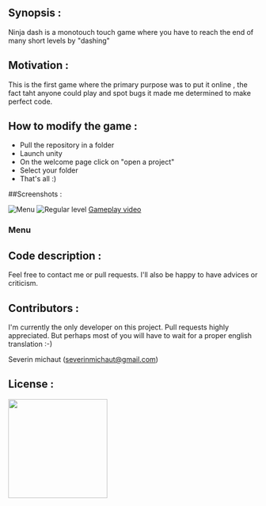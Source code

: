 ## Synopsis :

Ninja dash is a monotouch touch game where you have to reach the end of many short levels by "dashing"


## Motivation : 

This is the first game where the primary purpose was to put it online , the fact taht anyone could play and spot bugs it made me determined to make perfect code. 

## How to modify the game : 

* Pull the repository in a folder
* Launch unity
* On the welcome page click on "open a project"
* Select your folder
* That's all :)

##Screenshots :

![Menu](https://www.dropbox.com/s/u2jk2898val1jto/menu.png?dl=0&raw=true)
![Regular level](https://www.dropbox.com/s/j9tjmsbibwk4szy/gameplay1.png?dl=0)
[Gameplay video](https://www.youtube.com/watch?v=teUP5yQtTzs)

### Menu


## Code description : 

    
Feel free to contact me or pull requests. I'll also be happy to have advices or criticism.

## Contributors :

I'm currently the only developer on this project. Pull requests highly appreciated. But perhaps most of you will have to wait for a proper english translation :-)

Severin michaut (severinmichaut@gmail.com)



## License : 

<img src="images/MIT-logo.png" width="200">

